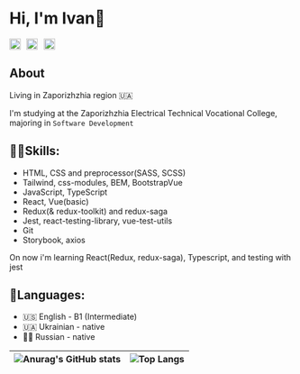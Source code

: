 # Hi, I'm Ivan👏

<div style="display: flex;">
<a href="https://www.linkedin.com/in/ivan-shchedrovsky-9a526b234">
<img src="https://raw.githubusercontent.com/rahuldkjain/github-profile-readme-generator/master/src/images/icons/Social/linked-in-alt.svg" alt="drawing" height="20"/>
</a>
⠀
<a href="https://t.me/ltlaitoff">
<img src="https://upload.wikimedia.org/wikipedia/commons/8/83/Telegram_2019_Logo.svg" alt="drawing" height="20"/>
</a>
⠀
<a href="https://djinni.co/q/e6fd91e272/">
<img src="https://djinni.co/static/images/djinni-ukr-dark.svg" alt="drawing" height="20"/> 
</a>
</div>

## About
Living in Zaporizhzhia region 🇺🇦

I'm studying at the Zaporizhzhia Electrical Technical Vocational College, majoring in `Software Development`

## ✌🏻Skills:
- HTML, CSS and preprocessor(SASS, SCSS)
- Tailwind, css-modules, BEM, BootstrapVue
- JavaScript, TypeScript
- React, Vue(basic)
- Redux(& redux-toolkit) and redux-saga
- Jest, react-testing-library, vue-test-utils
- Git
- Storybook, axios

On now i'm learning React(Redux, redux-saga), Typescript, and testing with jest

## 🚩Languages:
- 🇺🇸 English - B1 (Intermediate)
- 🇺🇦 Ukrainian - native
- 🏳‍⚧️ Russian - native

| ![Anurag's GitHub stats](https://github-readme-stats.vercel.app/api?username=ltlaitoff&show_icons=true&count_private=true&include_all_commits=false&theme=onedark) | ![Top Langs](https://github-readme-stats.vercel.app/api/top-langs/?username=ltlaitoff&layout=compact&theme=onedark) |
| ------------------------------------------------------------------------------------------------------------------------------------------------------------------ | ------------------------------------------------------------------------------------------------------------------- |
